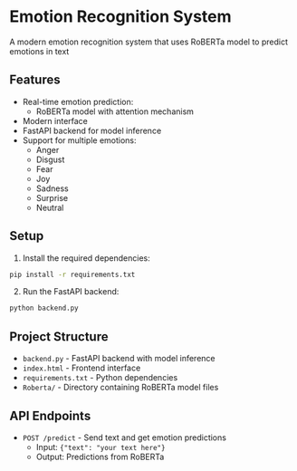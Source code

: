 # Emotion Recognition System

A modern emotion recognition system that uses RoBERTa model to predict emotions in text

## Features

- Real-time emotion prediction:
  - RoBERTa model with attention mechanism
- Modern interface
- FastAPI backend for model inference
- Support for multiple emotions:
  - Anger
  - Disgust
  - Fear
  - Joy
  - Sadness
  - Surprise
  - Neutral

## Setup

1. Install the required dependencies:
```bash
pip install -r requirements.txt
```


   
2. Run the FastAPI backend:
```bash
python backend.py
```


## Project Structure

- `backend.py` - FastAPI backend with model inference
- `index.html` - Frontend interface
- `requirements.txt` - Python dependencies
- `Roberta/` - Directory containing RoBERTa model files

## API Endpoints

- `POST /predict` - Send text and get emotion predictions 
  - Input: `{"text": "your text here"}`
  - Output: Predictions from RoBERTa

